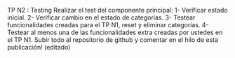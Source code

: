  TP N2 : Testing
Realizar el test del componente principal:
1- Verificar estado inicial.
2- Verificar cambio en el estado de categorías.
3- Testear funcionalidades creadas para el TP N1, reset y eliminar categorías.
4- Testear al menos una de las funcionalidades extra creadas por ustedes en el TP N1.
Subir todo al repositorio de github y comentar en el hilo de esta publicación! (editado) 